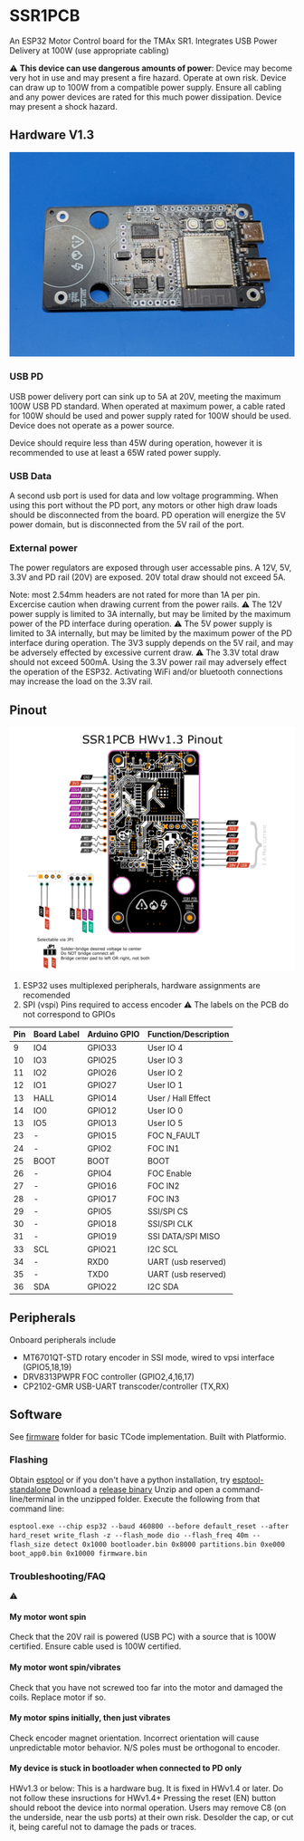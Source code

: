 # SSR1PCB
An ESP32 Motor Control board for the TMAx SR1.
Integrates USB Power Delivery at 100W (use appropriate cabling)

:warning: **This device can use dangerous amounts of power**: Device may become very hot in use and may present a fire hazard. Operate at own risk.
Device can draw up to 100W from a compatible power supply. Ensure all cabling and any power devices are rated for this much power dissipation.
Device may present a shock hazard.

## Hardware V1.3
![hardware v1.3 pcb](HWv1.3/HW_Front_1.3.jpg "Hardware Version 1.3")
### USB PD
USB power delivery port can sink up to 5A at 20V, meeting the maximum 100W USB PD standard.
When operated at maximum power, a cable rated for 100W should be used and power supply rated for 100W should be used.
Device does not operate as a power source.

Device should require less than 45W during operation, however it is recommended to use at least a 65W rated power supply.
### USB Data
A second usb port is used for data and low voltage programming.
When using this port without the PD port, any motors or other high draw loads should be disconnected from the board.
PD operation will energize the 5V power domain, but is disconnected from the 5V rail of the port.
### External power
The power regulators are exposed through user accessable pins.
A 12V, 5V, 3.3V and PD rail (20V) are exposed.
20V total draw should not exceed 5A.

Note: most 2.54mm headers are not rated for more than 1A per pin. Excercise caution when drawing current from the power rails.
:warning: The 12V power supply is limited to 3A internally, but may be limited by the maximum power of the PD interface during operation.
:warning: The 5V power supply is limited to 3A internally, but may be limited by the maximum power of the PD interface during operation. The 3V3 supply depends on the 5V rail, and may be adversely effected by excessive current draw.
:warning: The 3.3V total draw should not exceed 500mA. Using the 3.3V power rail may adversely effect the operation of the ESP32. Activating WiFi and/or bluetooth connections may increase the load on the 3.3V rail.

## Pinout
![hwv1.3 pinouts](HWv1.3/SSR1PCB_1.3.png "Pinouts")
1) ESP32 uses multiplexed peripherals, hardware assignments are recomended
2) SPI (vspi) Pins required to access encoder
:warning: The labels on the PCB do not correspond to GPIOs

| Pin | Board Label | Arduino GPIO | Function/Description |
| --- | ----------- | ------------ | -------------------- |
|   9 |         IO4 |       GPIO33 | User IO 4            |
|  10 |         IO3 |       GPIO25 | User IO 3            |
|  11 |         IO2 |       GPIO26 | User IO 2            |
|  12 |         IO1 |       GPIO27 | User IO 1            |
|  13 |        HALL |       GPIO14 | User / Hall Effect   |
|  14 |         IO0 |       GPIO12 | User IO 0            |
|  13 |         IO5 |       GPIO13 | User IO 5            |
|  23 |           - |       GPIO15 | FOC N_FAULT          |
|  24 |           - |        GPIO2 | FOC IN1              |
|  25 |        BOOT |         BOOT | BOOT                 |
|  26 |           - |        GPIO4 | FOC Enable           |
|  27 |           - |       GPIO16 | FOC IN2              |
|  28 |           - |       GPIO17 | FOC IN3              |
|  29 |           - |        GPIO5 | SSI/SPI CS           |
|  30 |           - |       GPIO18 | SSI/SPI CLK          |
|  31 |           - |       GPIO19 | SSI DATA/SPI MISO    |
|  33 |         SCL |       GPIO21 | I2C SCL              |
|  34 |           - |       RXD0   | UART (usb reserved)  |
|  35 |           - |       TXD0   | UART (usb reserved)  |
|  36 |         SDA |       GPIO22 | I2C SDA              |

## Peripherals
Onboard peripherals include 
* MT6701QT-STD rotary encoder in SSI mode, wired to vpsi interface (GPIO5,18,19)
* DRV8313PWPR FOC controller (GPIO2,4,16,17)
* CP2102-GMR USB-UART transcoder/controller (TX,RX)

## Software
See [firmware](firmware/) folder for basic TCode implementation.
Built with Platformio.

### Flashing
Obtain [esptool](https://github.com/espressif/esptool/releases) or if you don't have  a python installation, try [esptool-standalone](https://github.com/mgiachetti/esptool-standalone)
Download a [release binary](https://github.com/millibyte-products/ssr1pcb/releases/latest/download/firmware-blob.zip)
Unzip and open a command-line/terminal in the unzipped folder.
Execute the following from that command line:
```
esptool.exe --chip esp32 --baud 460800 --before default_reset --after hard_reset write_flash -z --flash_mode dio --flash_freq 40m --flash_size detect 0x1000 bootloader.bin 0x8000 partitions.bin 0xe000 boot_app0.bin 0x10000 firmware.bin
```

### Troubleshooting/FAQ
:warning:
#### My motor wont spin
Check that the 20V rail is powered (USB PC) with a source that is 100W certified.
Ensure cable used is 100W certified.
#### My motor wont spin/vibrates
Check that you have not screwed too far into the motor and damaged the coils.
Replace motor if so.
#### My motor spins initially, then just vibrates
Check encoder magnet orientation. Incorrect orientation will cause unpredictable motor behavior. N/S poles must be orthogonal to encoder.
#### My device is stuck in bootloader when connected to PD only
HWv1.3 or below: This is a hardware bug. It is fixed in HWv1.4 or later. Do not follow these insructions for HWv1.4+
Pressing the reset (EN) button should reboot the device into normal operation.
Users may remove C8 (on the underside, near the usb ports) at their own risk. Desolder the cap, or cut it, being careful not to damage the pads or traces.
